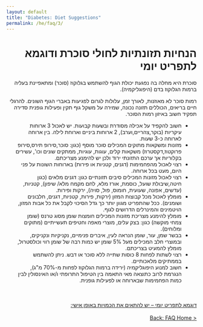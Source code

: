 ```yaml
---
layout: default
title: "Diabetes: Diet Suggestions"
permalink: /he/faq/3/
---
```


<div dir="rtl">
  <h1>הנחיות תזונתיות לחולי סוכרת ודוגמא לתפריט יומי</h1>

  סוכרת היא מחלה בה נפגעת יכולת הגוף להשתמש בגלוקוז (סוכר) ומתאפיינת בעליה ברמות הגלוקוז בדם (היפוגליקמיה).

  רמות סוכר לא מאוזנות, לאורך זמן, עלולות לגרום לפגיעות באברי הגוף השונים. להרגלי חיים בריאים, הכוללים תזונה נכונה, שמירה על משקל גוף תקין ופעילות גופנית סדירה תפקיד חשוב באיזון רמות הסוכר.
  <ul>
    <li>חשוב להקפיד על אכילה מסודרת ובשעות קבועות. יש לאכול 3 ארוחות עיקריות (בוקר,צהריים,וערב), 2 ארוחות ביניים וארוחת לילה. בין ארוחה לארוחה כ-3 שעות.</li>
    <li>מזונות ומשקאות מתוקים המכילים סוכר מוסף (כגון: סוכר,סירופ תירס,סירופ פרוקטוז,דקסטרוז) משקאות קלים, עוגות, עוגיות, ממתקים שונים וכו', עשירים בקלוריות אך ערכם התזונתי ירוד ולכן יש להימנע מצריכתם.</li>
    <li>רצוי לאכול מהפחמימות (דגנים, קטניות או פירות) בארוחות השונות על פני היום, מעט בכל ארוחה.</li>
    <li>רצוי לאכול מזונות המכילים סיבים תזונתיים כגון: דגנים מלאים (כגון חיטה,שיבולת שועל, כוסמת, אורז מלא, לחם מקמח מלא/ שיפון), קטניות, (עדשים, אפונה, שעועית, חומוס, פול, סויה), ירקות ופירות.</li>
    <li> מומלץ לאכול מכל קבוצות המזון (ירקות, פירות, קטניות, דגנים, חלבונים ושומנים). ככל שהתפריט מגוון יותר כך גדל הסיכוי לקבל את כל אבות המזון, הויטמינים והמינרלים הדרושים לגוף.</li>
    <li>מומלץ להימנע מצריכת מזונות המכילים חומצות שומן מסוג טרנס (שומן צמחי מוקשה) כגון: בצק עלים, מוצרי מאפה וחטיפים תעשייתיים (מתוקים ומלוחים).</li>
    <li>בבשר שמן, עור, שומן הנראה לעין, איברים פנימיים, נקניקיות ונקניקים, ובמוצרי חלב המכילים מעל 5% שומן יש כמות רבה של שומן רווי וכולסטרול, מומלץ להמעיט בצריכתם.</li>
    <li>רצוי לשתות לפחות 8 כוסות שתייה ללא סוכר או דבש. ניתן להשתמש בממתיקים מלאכותיים.</li>
    <li> חשוב למנוע היפוגליקמיה (ירידה ברמות הגלוקוז לפחות מ-70% מ"ג), הנגרמת לרוב כתוצאה מאי התאמה בין הטיפול התרופתי ו/או האינסולין לבין כמות הפחמימות שבארוחה או לפעילות גופנית.</li>
  </ul>
  
  <br><br><a class="button-he" href="https://jasonkonman.github.io/faq-ptp2.github.io/he/faq/4/">דוגמא לתפריט יומי – יש להתאים את הכמויות באופן אישי:</a>
  <br><br><a class="button-he" href="https://jasonkonman.github.io/faq-ptp2.github.io/he/faq/home/">< Back: FAQ Home</a>

 </div>


